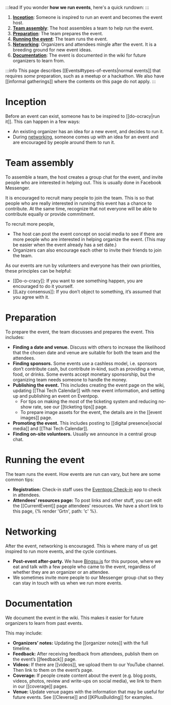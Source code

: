 :::lead
If you wonder **how we run events**, here's a quick rundown:
:::

1. [**Inception**](#inception): Someone is inspired to run an event and becomes the event host.
2. [**Team assembly**](#team-assembly): The host assembles a team to help run the event.
3. [**Preparation**](#preparation): The team prepares the event.
4. [**Running the event**](#running-the-event): The team runs the event.
5. [**Networking**](#networking): Organizers and attendees mingle after the event. It is a breeding ground for new event ideas.
6. [**Documentation**](#documentation): The event is documented in the wiki for future organizers to learn from.

:::info
This page describes [[Events#types-of-events|normal events]] that requires _some_ preparation, such as a meetup or a hackathon. We also have [[informal gatherings]] where the contents on this page do not apply.
:::

# Inception

Before an event can exist, someone has to be inspired to [[do-ocracy|run it]]. This can happen in a few ways:

- An existing organizer has an idea for a new event, and decides to run it.
- During [networking](#networking), someone comes up with an idea for an event and are encouraged by people around them to run it.

# Team assembly

To assemble a team, the host creates a group chat for the event, and invite people who are interested in helping out. This is usually done in Facebook Messenger.

It is encouraged to recruit many people to join the team. This is so that people who are really interested in running this event has a chance to contribute. At the same time, recognize that not everyone will be able to contribute equally or provide commitment.

To recruit more people,

- The host can post the event concept on social media to see if there are more people who are interested in helping organize the event. (This may be easier when the event already has a set date.)
- Organizers can also encourage each other to invite their friends to join the team.

As our events are run by volunteers and everyone has their own priorities, these principles can be helpful:

- [[Do-o-cracy]]: If you want to see something happen, you are encouraged to do it yourself.
- [[Lazy consensus]]: If you don’t object to something, it’s assumed that you agree with it.

# Preparation

To prepare the event, the team discusses and prepares the event. This includes:

- **Finding a date and venue.** Discuss with others to increase the likelihood that the chosen date and venue are suitable for both the team and the attendees.
- **Finding sponsors.** Some events use a cashless model, i.e. sponsors don’t contribute cash, but contribute in-kind, such as providing a venue, food, or drinks. Some events accept monetary sponsorship, but the organizing team needs someone to handle the money.
- **Publishing the event.** This includes creating the event page on the wiki, updating [[Thai Tech Calendar]] with new event information, and setting up and publishing an event on Eventpop.
  - For tips on making the most of the ticketing system and reducing no-show rate, see our [[ticketing tips]] page.
  - To prepare image assets for the event, the details are in the [[event images]] page.
- **Promoting the event.** This includes posting to [[digital presence|social media]] and [[Thai Tech Calendar]].
- **Finding on-site volunteers.** Usually we announce in a central group chat.

# Running the event

The team runs the event. How events are run can vary, but here are some common tips:

- **Registration:** Check-in staff uses the [Eventpop Check-in][evp-checkin] app to check in attendees.
- **Attendees’ resources page:** To post links and other stuff, you can edit the [[CurrentEvent]] page attendees’ resources. We have a short link to this page, {% render 'Grtn', path: 'c' %}.

# Networking

After the event, networking is encouraged. This is where many of us get inspired to run more events, and the cycle continues.

- **Post-event after-party.** We have [Bingsu.js](https://bingsu.js.org/) for this purpose, where we eat and talk with a few people who came to the event, regardless of whether they are an organizer or an attendee.
- We sometimes invite more people to our Messenger group chat so they can stay in touch with us when we run more events.

# Documentation

We document the event in the wiki. This makes it easier for future organizers to learn from past events.

This may include:

- **Organizers’ notes:** Updating the [[organizer notes]] with the full timeline.
- **Feedback:** After receiving feedback from attendees, publish them on the event’s [[feedback]] page.
- **Videos:** If there are [[videos]], we upload them to our YouTube channel. Then link to them on the event’s page.
- **Coverage:** If people create content about the event (e.g. blog posts, videos, photos, review and write-ups on social media), we link to them in our [[coverage]] pages.
- **Venue:** Update venue pages with the information that may be useful for future events. See [[Cleverse]] and [[KPlusBuilding]] for examples.

[evp-checkin]: https://creators.eventpop.me/en/articles/3067981-%E0%B8%A7%E0%B8%B4%E0%B8%98%E0%B8%B5%E0%B8%81%E0%B8%B2%E0%B8%A3%E0%B9%83%E0%B8%8A-%E0%B8%87%E0%B8%B2%E0%B8%99%E0%B9%81%E0%B8%AD%E0%B8%9B%E0%B8%9E%E0%B8%A5%E0%B8%B4%E0%B9%80%E0%B8%84%E0%B8%8A%E0%B8%B1%E0%B8%99-eventpop-check-in-%E0%B8%AA%E0%B8%B3%E0%B8%AB%E0%B8%A3%E0%B8%B1%E0%B8%9A%E0%B9%80%E0%B8%8A-%E0%B8%81%E0%B8%AD%E0%B8%B4%E0%B8%99%E0%B8%9A%E0%B8%B1%E0%B8%95%E0%B8%A3%E0%B9%80%E0%B8%82-%E0%B8%B2%E0%B8%87%E0%B8%B2%E0%B8%99
